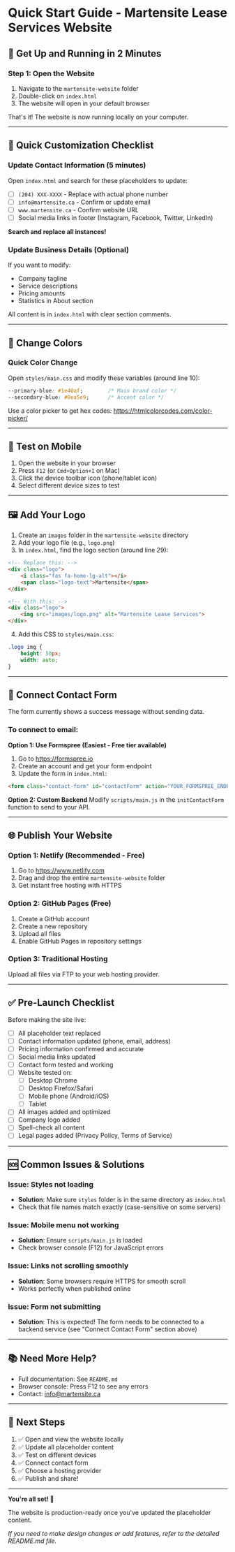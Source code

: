 # Quick Start Guide - Martensite Lease Services Website

## 🚀 Get Up and Running in 2 Minutes

### Step 1: Open the Website
1. Navigate to the `martensite-website` folder
2. Double-click on `index.html`
3. The website will open in your default browser

That's it! The website is now running locally on your computer.

---

## 📝 Quick Customization Checklist

### Update Contact Information (5 minutes)

Open `index.html` and search for these placeholders to update:

- [ ] `(204) XXX-XXXX` - Replace with actual phone number
- [ ] `info@martensite.ca` - Confirm or update email
- [ ] `www.martensite.ca` - Confirm website URL
- [ ] Social media links in footer (Instagram, Facebook, Twitter, LinkedIn)

**Search and replace all instances!**

### Update Business Details (Optional)

If you want to modify:
- Company tagline
- Service descriptions
- Pricing amounts
- Statistics in About section

All content is in `index.html` with clear section comments.

---

## 🎨 Change Colors

### Quick Color Change
Open `styles/main.css` and modify these variables (around line 10):

```css
--primary-blue: #1e40af;        /* Main brand color */
--secondary-blue: #0ea5e9;      /* Accent color */
```

Use a color picker to get hex codes: https://htmlcolorcodes.com/color-picker/

---

## 📱 Test on Mobile

1. Open the website in your browser
2. Press `F12` (or `Cmd+Option+I` on Mac)
3. Click the device toolbar icon (phone/tablet icon)
4. Select different device sizes to test

---

## 🖼️ Add Your Logo

1. Create an `images` folder in the `martensite-website` directory
2. Add your logo file (e.g., `logo.png`)
3. In `index.html`, find the logo section (around line 29):

```html
<!-- Replace this: -->
<div class="logo">
    <i class="fas fa-home-lg-alt"></i>
    <span class="logo-text">Martensite</span>
</div>

<!-- With this: -->
<div class="logo">
    <img src="images/logo.png" alt="Martensite Lease Services">
</div>
```

4. Add this CSS to `styles/main.css`:

```css
.logo img {
    height: 50px;
    width: auto;
}
```

---

## 📧 Connect Contact Form

The form currently shows a success message without sending data.

### To connect to email:

**Option 1: Use Formspree (Easiest - Free tier available)**
1. Go to https://formspree.io
2. Create an account and get your form endpoint
3. Update the form in `index.html`:

```html
<form class="contact-form" id="contactForm" action="YOUR_FORMSPREE_ENDPOINT" method="POST">
```

**Option 2: Custom Backend**
Modify `scripts/main.js` in the `initContactForm` function to send to your API.

---

## 🌐 Publish Your Website

### Option 1: Netlify (Recommended - Free)
1. Go to https://www.netlify.com
2. Drag and drop the entire `martensite-website` folder
3. Get instant free hosting with HTTPS

### Option 2: GitHub Pages (Free)
1. Create a GitHub account
2. Create a new repository
3. Upload all files
4. Enable GitHub Pages in repository settings

### Option 3: Traditional Hosting
Upload all files via FTP to your web hosting provider.

---

## ✅ Pre-Launch Checklist

Before making the site live:

- [ ] All placeholder text replaced
- [ ] Contact information updated (phone, email, address)
- [ ] Pricing information confirmed and accurate
- [ ] Social media links updated
- [ ] Contact form tested and working
- [ ] Website tested on:
  - [ ] Desktop Chrome
  - [ ] Desktop Firefox/Safari
  - [ ] Mobile phone (Android/iOS)
  - [ ] Tablet
- [ ] All images added and optimized
- [ ] Company logo added
- [ ] Spell-check all content
- [ ] Legal pages added (Privacy Policy, Terms of Service)

---

## 🆘 Common Issues & Solutions

### Issue: Styles not loading
- **Solution**: Make sure `styles` folder is in the same directory as `index.html`
- Check that file names match exactly (case-sensitive on some servers)

### Issue: Mobile menu not working
- **Solution**: Ensure `scripts/main.js` is loaded
- Check browser console (F12) for JavaScript errors

### Issue: Links not scrolling smoothly
- **Solution**: Some browsers require HTTPS for smooth scroll
- Works perfectly when published online

### Issue: Form not submitting
- **Solution**: This is expected! The form needs to be connected to a backend service (see "Connect Contact Form" section above)

---

## 📚 Need More Help?

- Full documentation: See `README.md`
- Browser console: Press F12 to see any errors
- Contact: info@martensite.ca

---

## 🎯 Next Steps

1. ✅ Open and view the website locally
2. ✅ Update all placeholder content
3. ✅ Test on different devices
4. ✅ Connect contact form
5. ✅ Choose a hosting provider
6. ✅ Publish and share!

---

**You're all set! 🎉**

The website is production-ready once you've updated the placeholder content.

*If you need to make design changes or add features, refer to the detailed README.md file.*

